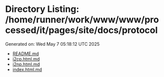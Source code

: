 # Directory Listing: /home/runner/work/www/www/processed/it/pages/site/docs/protocol
Generated on: Wed May  7 05:18:12 UTC 2025

- [README.md](README.md)
- [i2cp.html.md](i2cp.html.md)
- [i2np.html.md](i2np.html.md)
- [index.html.md](index.html.md)
